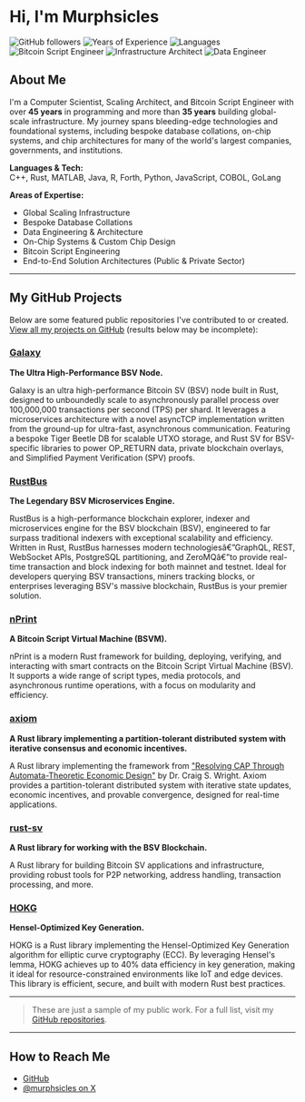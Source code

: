 # Hi, I'm Murphsicles

![GitHub followers](https://img.shields.io/github/followers/murphsicles?style=social)
![Years of Experience](https://img.shields.io/badge/Experience-45%2B%20years-blue)
![Languages](https://img.shields.io/badge/C%2B%2B%2C%20Rust%2C%20MATLAB%2C%20Java%2C%20R%2C%20Forth%2C%20Python%2C%20JavaScript%2C%20COBOL%2C%20GoLang-informational)
![Bitcoin Script Engineer](https://img.shields.io/badge/Bitcoin-Script%20Engineer-yellow)
![Infrastructure Architect](https://img.shields.io/badge/Infrastructure-Architect-green)
![Data Engineer](https://img.shields.io/badge/Data-Engineer-orange)

## About Me

I'm a Computer Scientist, Scaling Architect, and Bitcoin Script Engineer with over **45 years** in programming and more than **35 years** building global-scale infrastructure. My journey spans bleeding-edge technologies and foundational systems, including bespoke database collations, on-chip systems, and chip architectures for many of the world's largest companies, governments, and institutions.

**Languages & Tech:**  
C++, Rust, MATLAB, Java, R, Forth, Python, JavaScript, COBOL, GoLang

**Areas of Expertise:**
- Global Scaling Infrastructure
- Bespoke Database Collations
- Data Engineering & Architecture
- On-Chip Systems & Custom Chip Design
- Bitcoin Script Engineering
- End-to-End Solution Architectures (Public & Private Sector)

---

## My GitHub Projects

Below are some featured public repositories I've contributed to or created. [View all my projects on GitHub](https://github.com/murphsicles?tab=repositories) (results below may be incomplete):

### [Galaxy](https://github.com/murphsicles/Galaxy)
**The Ultra High-Performance BSV Node.**

Galaxy is an ultra high-performance Bitcoin SV (BSV) node built in Rust, designed to unboundedly scale to asynchronously parallel process over 100,000,000 transactions per second (TPS) per shard. It leverages a microservices architecture with a novel asyncTCP implementation written from the ground-up for ultra-fast, asynchronous communication. Featuring a bespoke Tiger Beetle DB for scalable UTXO storage, and Rust SV for BSV-specific libraries to power OP_RETURN data, private blockchain overlays, and Simplified Payment Verification (SPV) proofs.

### [RustBus](https://github.com/murphsicles/RustBus)
**The Legendary BSV Microservices Engine.** 

RustBus is a high-performance blockchain explorer, indexer and microservices engine for the BSV blockchain (BSV), engineered to far surpass traditional indexers with exceptional scalability and efficiency. Written in Rust, RustBus harnesses modern technologiesâ€”GraphQL, REST, WebSocket APIs, PostgreSQL partitioning, and ZeroMQâ€”to provide real-time transaction and block indexing for both mainnet and testnet. Ideal for developers querying BSV transactions, miners tracking blocks, or enterprises leveraging BSV's massive blockchain, RustBus is your premier solution.

### [nPrint](https://github.com/murphsicles/nPrint)
**A Bitcoin Script Virtual Machine (BSVM).**  

nPrint is a modern Rust framework for building, deploying, verifying, and interacting with smart contracts on the Bitcoin Script Virtual Machine (BSV). It supports a wide range of script types, media protocols, and asynchronous runtime operations, with a focus on modularity and efficiency.

### [axiom](https://github.com/murphsicles/axiom)
**A Rust library implementing a partition-tolerant distributed system with iterative consensus and economic incentives.**  

A Rust library implementing the framework from ["Resolving CAP Through Automata-Theoretic Economic Design"](https://arxiv.org/abs/2507.02464) by Dr. Craig S. Wright. Axiom provides a partition-tolerant distributed system with iterative state updates, economic incentives, and provable convergence, designed for real-time applications.

### [rust-sv](https://github.com/murphsicles/rust-sv)
**A Rust library for working with the BSV Blockchain.**  

A Rust library for building Bitcoin SV applications and infrastructure, providing robust tools for P2P networking, address handling, transaction processing, and more.

### [HOKG](https://github.com/murphsicles/HOKG)
**Hensel-Optimized Key Generation.**  

HOKG is a Rust library implementing the Hensel-Optimized Key Generation algorithm for elliptic curve cryptography (ECC). By leveraging Hensel's lemma, HOKG achieves up to 40% data efficiency in key generation, making it ideal for resource-constrained environments like IoT and edge devices. This library is efficient, secure, and built with modern Rust best practices.

---

> These are just a sample of my public work. For a full list, visit my [GitHub repositories](https://github.com/murphsicles?tab=repositories).

---

## How to Reach Me

- [GitHub](https://github.com/murphsicles)
- [@murphsicles on X](https://x.com/murphsicles)
